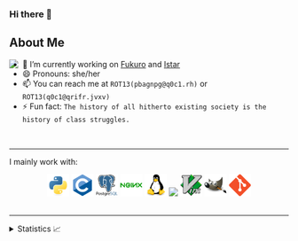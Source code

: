 ### Hi there 👋

## About Me

<img src="https://media.giphy.com/media/LLjvtJwvzaTni/source.gif" align="left" height="150">

- 🔭 I’m currently working on [Fukuro](https://github.com/d0p1s4m4/Fukuro) and [Istar](https://github.com/d0p1s4m4/Istar)
- 😄 Pronouns: she/her
- 📫 You can reach me at `ROT13(pbagnpg@q0c1.rh)` or `ROT13(q0c1@qrifr.jvxv)`
- ⚡ Fun fact: `The history of all hitherto existing society is the history of class struggles.`


<br/>

---

I mainly work with:

<div align="center">

<img src="https://raw.githubusercontent.com/devicons/devicon/master/icons/python/python-original.svg" width="40px" />
<img src="https://raw.githubusercontent.com/devicons/devicon/master/icons/c/c-original.svg" width="40px" />
<img src="https://raw.githubusercontent.com/devicons/devicon/master/icons/postgresql/postgresql-original-wordmark.svg" width="40px" />
<img src="https://raw.githubusercontent.com/devicons/devicon/master/icons/nginx/nginx-original.svg"  width="40px">
<img src="https://raw.githubusercontent.com/devicons/devicon/master/icons/linux/linux-original.svg" width="40px" />
<img src="https://upload.wikimedia.org/wikipedia/commons/0/08/EmacsIcon.svg" width="40px" />
<img src="https://raw.githubusercontent.com/devicons/devicon/master/icons/vim/vim-original.svg" width="40px" />
<img src="https://raw.githubusercontent.com/devicons/devicon/master/icons/gimp/gimp-original.svg" width="40px" />
<img src="https://raw.githubusercontent.com/devicons/devicon/master/icons/git/git-original.svg" width="40px">

</div>


<br/>

---

<details>
<summary>Statistics 📈</summary>
<div align="center">

![d0p1's github stats](https://github-readme-stats.vercel.app/api?username=d0p1s4m4&show_icons=true&theme=graywhite&layout=compact&hide_border=true)
![Top Langs](https://github-readme-stats.vercel.app/api/top-langs/?username=d0p1s4m4&hide=html&theme=graywhite&layout=compact&hide_border=true)

</div>
</details>